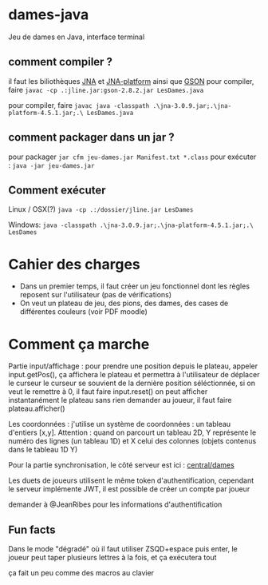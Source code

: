# dames-java
Jeu de dames en Java, interface terminal
## comment compiler ?
il faut les biliothèques [JNA](http://central.maven.org/maven2/com/sun/jna/jna/3.0.9/jna-3.0.9.jar)
et [JNA-platform](http://central.maven.org/maven2/net/java/dev/jna/jna-platform/4.5.1/jna-platform-4.5.1.jar)
ainsi que [GSON](http://repo1.maven.org/maven2/com/google/code/gson/gson/2.8.2/gson-2.8.2.jar)
pour compiler, faire ``javac -cp .:jline.jar:gson-2.8.2.jar LesDames.java``

pour compiler, faire ``javac java -classpath .\jna-3.0.9.jar;.\jna-platform-4.5.1.jar;.\ LesDames.java``

## comment packager dans un jar ?
pour packager `jar cfm jeu-dames.jar Manifest.txt *.class`
pour exécuter : `java -jar jeu-dames.jar`

## Comment exécuter
 Linux / OSX(?) ``java -cp .:/dossier/jline.jar LesDames``

Windows: `java -classpath .\jna-3.0.9.jar;.\jna-platform-4.5.1.jar;.\ LesDames
`
# Cahier des charges
* Dans un premier temps, il faut créer un jeu fonctionnel dont les règles reposent sur l'utilisateur (pas de vérifications)
* On veut un plateau de jeu, des pions, des dames, des cases de différentes couleurs (voir PDF moodle)

# Comment ça marche
Partie input/affichage :
pour prendre une position depuis le plateau, appeler input.getPos(), ça affichera le plateau et permettra à l'utilisateur de déplacer le curseur
le curseur se souvient de la dernière position séléctionnée, si on veut le remettre à 0, il faut faire input.reset()
on peut afficher instantanément le plateau sans rien demander au joueur, il faut faire plateau.afficher()

Les coordonnées : j'utilise un système de coordonnées : un tableau d'entiers [x,y]. Attention : quand on parcourt un tableau 2D,
Y représente le numéro des lignes (un tableau 1D) et X celui des colonnes (objets contenus dans le tableau 1D Y)

Pour la partie synchronisation, le côté serveur est ici : [central/dames](https://github.com/JeanRibes/central/tree/master/dames)

Les duets de joueurs utilisent le même token d'authentification, cependant le serveur implémente JWT, il est possible de créer un compte par joueur

demander à @JeanRibes pour les informations d'authentification

## Fun facts
Dans le mode "dégradé" où il faut utiliser ZSQD+espace puis enter, le joueur peut taper plusieurs lettres à la fois, et ça exécutera tout

ça fait un peu comme des macros au clavier